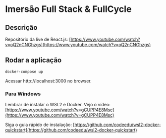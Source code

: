 # Imersão Full Stack & FullCycle

## Descrição

Repositório da live de React.js: [https://www.youtube.com/watch?v=oQ2nCNGhzgs](https://www.youtube.com/watch?v=oQ2nCNGhzgs)

## Rodar a aplicação

```
docker-compose up
```

Acessar http://localhost:3000 no browser.

### Para Windows 

Lembrar de instalar o WSL2 e Docker. Vejo o vídeo: [https://www.youtube.com/watch?v=gCUPP4E8Msc](https://www.youtube.com/watch?v=gCUPP4E8Msc) 

Siga o guia rápido de instalação: [https://github.com/codeedu/wsl2-docker-quickstart](https://github.com/codeedu/wsl2-docker-quickstart) 
